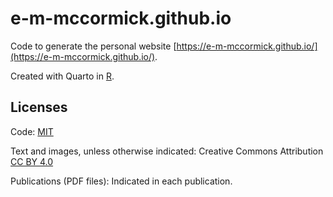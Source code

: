 # e-m-mccormick.github.io

Code to generate the personal website [https://e-m-mccormick.github.io/](https://e-m-mccormick.github.io/).

Created with Quarto in [R](https://www.r-project.org/). 

## Licenses

Code: [MIT](LICENSE)

Text and images, unless otherwise indicated: Creative Commons Attribution [CC BY 4.0](https://creativecommons.org/licenses/by/4.0/legalcode)

Publications (PDF files): Indicated in each publication.